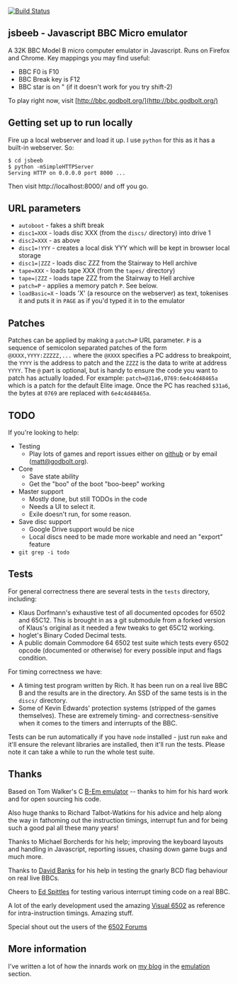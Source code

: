 [![Build Status](https://travis-ci.org/mattgodbolt/jsbeeb.svg?branch=master)](https://travis-ci.org/mattgodbolt/jsbeeb)

jsbeeb - Javascript BBC Micro emulator
--------------------------------------

A 32K BBC Model B micro computer emulator in Javascript.  Runs on Firefox and Chrome.
Key mappings you may find useful:

* BBC F0 is F10
* BBC Break key is F12
* BBC star is on " (if it doesn't work for you try shift-2)

To play right now, visit [http://bbc.godbolt.org/](http://bbc.godbolt.org/)

Getting set up to run locally
-----------------------------

Fire up a local webserver and load it up.  I use `python` for this as it has a built-in webserver. So:

    $ cd jsbeeb
    $ python -mSimpleHTTPServer
    Serving HTTP on 0.0.0.0 port 8000 ...

Then visit http://localhost:8000/ and off you go.

URL parameters
--------------

* `autoboot` - fakes a shift break
* `disc1=XXX` - loads disc XXX (from the `discs/` directory) into drive 1
* `disc2=XXX` - as above
* `disc1=!YYY` - creates a local disk YYY which will be kept in browser local storage
* `disc1=|ZZZ` - loads disc ZZZ from the Stairway to Hell archive
* `tape=XXX` - loads tape XXX (from the `tapes/` directory)
* `tape=|ZZZ` - loads tape ZZZ from the Stairway to Hell archive
* `patch=P` - applies a memory patch `P`. See below.
* `loadBasic=X` - loads 'X' (a resource on the webserver) as text, tokenises it and puts it in `PAGE` as if you'd typed it in to the emulator

Patches
-------
Patches can be applied by making a `patch=P` URL parameter.  `P` is a sequence of semicolon separated patches of the form `@XXXX,YYYY:ZZZZZ,...` where the `@XXXX` specifies a PC address to breakpoint, the `YYYY` is the address to patch and the `ZZZZ` is the data to write at address `YYYY`. The `@` part is optional, but is handy to ensure the code you want to patch has actually loaded. For example: `patch=@31a6,0769:6e4c4d48465a` which is a patch for the default Elite image. Once the PC has reached `$31a6`, the bytes at `0769` are replaced with `6e4c4d48465a`.

TODO
----

If you're looking to help:

* Testing
  * Play lots of games and report issues either on [github](https://github.com/mattgodbolt/jsbeeb/issues) or by email (matt@godbolt.org).
* Core
  * Save state ability
  * Get the "boo" of the boot "boo-beep" working
* Master support
  * Mostly done, but still TODOs in the code
  * Needs a UI to select it.
  * Exile doesn't run, for some reason.
* Save disc support
  * Google Drive support would be nice
  * Local discs need to be made more workable and need an "export" feature
* `git grep -i todo`

Tests
-----

For general correctness there are several tests in the `tests` directory, including:

* Klaus Dorfmann's exhaustive test of all documented opcodes for 6502 and 65C12. 
  This is brought in as a git submodule from a forked version of Klaus's original as it needed
  a few tweaks to get 65C12 working.
* hoglet's Binary Coded Decimal tests.
* A public domain Commodore 64 6502 test suite which tests every 6502 opcode (documented or
  otherwise) for every possible input and flags condition.

For timing correctness we have:

* A timing test program written by Rich.  It has been run on a real live BBC B and
  the results are in the directory.  An SSD of the same tests is in the `discs/` directory.
* Some of Kevin Edwards' protection systems (stripped of the games themselves). These are extremely
  timing- and correctness-sensitive when it comes to the timers and interrupts of the BBC.

Tests can be run automatically if you have `node` installed - just run `make` and it'll ensure the relevant libraries are installed, then it'll run the tests.
Please note it can take a while to run the whole test suite.

Thanks
------

Based on Tom Walker's C [B-Em emulator](http://b-em.bbcmicro.com/) -- thanks to him for his hard work and for open sourcing his code. 

Also huge thanks to Richard Talbot-Watkins for his advice and help along the way in fathoming out the instruction timings, interrupt fun
and for being such a good pal all these many years!

Thanks to Michael Borcherds for his help; improving the keyboard layouts and handling in Javascript, reporting issues, chasing down
game bugs and much more.

Thanks to [David Banks](https://github.com/hoglet67) for his help in testing the gnarly BCD flag behaviour on real live BBCs.

Cheers to [Ed Spittles](https://github.com/BigEd) for testing various interrupt timing code on a real BBC.

A lot of the early development used the amazing [Visual 6502](http://visual6502.org/) as reference for intra-instruction timings. Amazing stuff.

Special shout out the users of the [6502 Forums](http://forum.6502.org/)

More information
----------------

I've written a lot of how the innards work on [my blog](http://xania.org) in the [emulation](http://xania.org/Emulation-archive) section.
